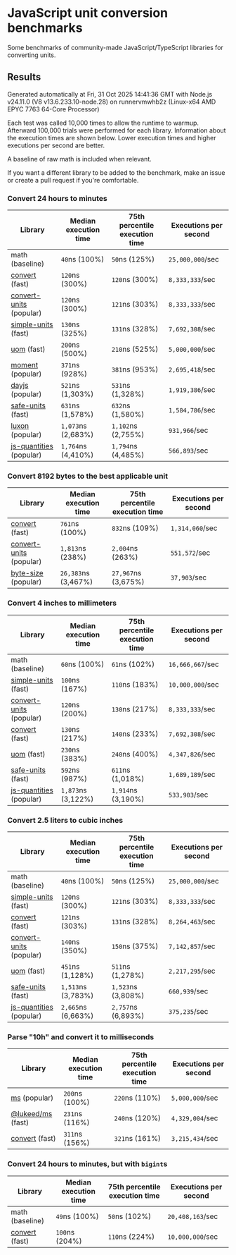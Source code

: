 # JavaScript unit conversion benchmarks

Some benchmarks of community-made JavaScript/TypeScript libraries for converting units.

## Results

<!-- beginblock(results) -->

Generated automatically at Fri, 31 Oct 2025 14:41:36 GMT with Node.js v24.11.0 (V8 v13.6.233.10-node.28) on runnervmwhb2z (Linux-x64 AMD EPYC 7763 64-Core Processor)

Each test was called 10,000 times to allow the runtime to warmup.
Afterward 100,000 trials were performed for each library.
Information about the execution times are shown below.
Lower execution times and higher executions per second are better.

A baseline of raw math is included when relevant.

If you want a different library to be added to the benchmark, make an issue or create a pull request if you're comfortable.

### Convert 24 hours to minutes

| Library                                                            | Median execution time | 75th percentile execution time | Executions per second |
| ------------------------------------------------------------------ | --------------------- | ------------------------------ | --------------------- |
| math (baseline)                                                    | `40`ns (100%)         | `50`ns (125%)                  | `25,000,000`/sec      |
| [convert](https://npmjs.com/package/convert) (fast)                | `120`ns (300%)        | `120`ns (300%)                 | `8,333,333`/sec       |
| [convert-units](https://npmjs.com/package/convert-units) (popular) | `120`ns (300%)        | `121`ns (303%)                 | `8,333,333`/sec       |
| [simple-units](https://npmjs.com/package/simple-units) (fast)      | `130`ns (325%)        | `131`ns (328%)                 | `7,692,308`/sec       |
| [uom](https://npmjs.com/package/uom) (fast)                        | `200`ns (500%)        | `210`ns (525%)                 | `5,000,000`/sec       |
| [moment](https://npmjs.com/package/moment) (popular)               | `371`ns (928%)        | `381`ns (953%)                 | `2,695,418`/sec       |
| [dayjs](https://npmjs.com/package/dayjs) (popular)                 | `521`ns (1,303%)      | `531`ns (1,328%)               | `1,919,386`/sec       |
| [safe-units](https://npmjs.com/package/safe-units) (fast)          | `631`ns (1,578%)      | `632`ns (1,580%)               | `1,584,786`/sec       |
| [luxon](https://npmjs.com/package/luxon) (popular)                 | `1,073`ns (2,683%)    | `1,102`ns (2,755%)             | `931,966`/sec         |
| [js-quantities](https://npmjs.com/package/js-quantities) (popular) | `1,764`ns (4,410%)    | `1,794`ns (4,485%)             | `566,893`/sec         |

### Convert 8192 bytes to the best applicable unit

| Library                                                            | Median execution time | 75th percentile execution time | Executions per second |
| ------------------------------------------------------------------ | --------------------- | ------------------------------ | --------------------- |
| [convert](https://npmjs.com/package/convert) (fast)                | `761`ns (100%)        | `832`ns (109%)                 | `1,314,060`/sec       |
| [convert-units](https://npmjs.com/package/convert-units) (popular) | `1,813`ns (238%)      | `2,004`ns (263%)               | `551,572`/sec         |
| [byte-size](https://npmjs.com/package/byte-size) (popular)         | `26,383`ns (3,467%)   | `27,967`ns (3,675%)            | `37,903`/sec          |

### Convert 4 inches to millimeters

| Library                                                            | Median execution time | 75th percentile execution time | Executions per second |
| ------------------------------------------------------------------ | --------------------- | ------------------------------ | --------------------- |
| math (baseline)                                                    | `60`ns (100%)         | `61`ns (102%)                  | `16,666,667`/sec      |
| [simple-units](https://npmjs.com/package/simple-units) (fast)      | `100`ns (167%)        | `110`ns (183%)                 | `10,000,000`/sec      |
| [convert-units](https://npmjs.com/package/convert-units) (popular) | `120`ns (200%)        | `130`ns (217%)                 | `8,333,333`/sec       |
| [convert](https://npmjs.com/package/convert) (fast)                | `130`ns (217%)        | `140`ns (233%)                 | `7,692,308`/sec       |
| [uom](https://npmjs.com/package/uom) (fast)                        | `230`ns (383%)        | `240`ns (400%)                 | `4,347,826`/sec       |
| [safe-units](https://npmjs.com/package/safe-units) (fast)          | `592`ns (987%)        | `611`ns (1,018%)               | `1,689,189`/sec       |
| [js-quantities](https://npmjs.com/package/js-quantities) (popular) | `1,873`ns (3,122%)    | `1,914`ns (3,190%)             | `533,903`/sec         |

### Convert 2.5 liters to cubic inches

| Library                                                            | Median execution time | 75th percentile execution time | Executions per second |
| ------------------------------------------------------------------ | --------------------- | ------------------------------ | --------------------- |
| math (baseline)                                                    | `40`ns (100%)         | `50`ns (125%)                  | `25,000,000`/sec      |
| [simple-units](https://npmjs.com/package/simple-units) (fast)      | `120`ns (300%)        | `121`ns (303%)                 | `8,333,333`/sec       |
| [convert](https://npmjs.com/package/convert) (fast)                | `121`ns (303%)        | `131`ns (328%)                 | `8,264,463`/sec       |
| [convert-units](https://npmjs.com/package/convert-units) (popular) | `140`ns (350%)        | `150`ns (375%)                 | `7,142,857`/sec       |
| [uom](https://npmjs.com/package/uom) (fast)                        | `451`ns (1,128%)      | `511`ns (1,278%)               | `2,217,295`/sec       |
| [safe-units](https://npmjs.com/package/safe-units) (fast)          | `1,513`ns (3,783%)    | `1,523`ns (3,808%)             | `660,939`/sec         |
| [js-quantities](https://npmjs.com/package/js-quantities) (popular) | `2,665`ns (6,663%)    | `2,757`ns (6,893%)             | `375,235`/sec         |

### Parse "10h" and convert it to milliseconds

| Library                                                   | Median execution time | 75th percentile execution time | Executions per second |
| --------------------------------------------------------- | --------------------- | ------------------------------ | --------------------- |
| [ms](https://npmjs.com/package/ms) (popular)              | `200`ns (100%)        | `220`ns (110%)                 | `5,000,000`/sec       |
| [@lukeed/ms](https://npmjs.com/package/@lukeed/ms) (fast) | `231`ns (116%)        | `240`ns (120%)                 | `4,329,004`/sec       |
| [convert](https://npmjs.com/package/convert) (fast)       | `311`ns (156%)        | `321`ns (161%)                 | `3,215,434`/sec       |

### Convert 24 hours to minutes, but with `bigint`s

| Library                                             | Median execution time | 75th percentile execution time | Executions per second |
| --------------------------------------------------- | --------------------- | ------------------------------ | --------------------- |
| math (baseline)                                     | `49`ns (100%)         | `50`ns (102%)                  | `20,408,163`/sec      |
| [convert](https://npmjs.com/package/convert) (fast) | `100`ns (204%)        | `110`ns (224%)                 | `10,000,000`/sec      |

<!-- endblock(results) -->
